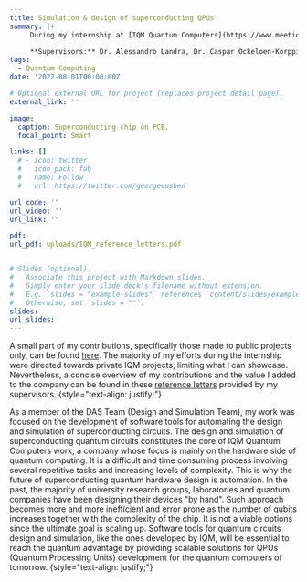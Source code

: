 ```yaml
---
title: Simulation & design of superconducting QPUs
summary: |+ 
     During my internship at [IQM Quantum Computers](https://www.meetiqm.com/), as part of the DAS Team (Design and Simulation Team), I worked on the development of software tools for automating the simulation and design of superconducting Quantum Processing Units (QPUs). A small part of my contributions can be found [here](https://github.com/iqm-finland/KQCircuits/commits?author=danielecucurachiiqm) (public projects only).

     **Supervisors:** Dr. Alessandro Landra, Dr. Caspar Ockeloen-Korppi
tags:
  - Quantum Computing
date: '2022-08-01T00:00:00Z'

# Optional external URL for project (replaces project detail page).
external_link: ''

image:
  caption: Superconducting chip on PCB.
  focal_point: Smart

links: []
  # - icon: twitter
  #   icon_pack: fab
  #   name: Follow
  #   url: https://twitter.com/georgecushen

url_code: ''
url_video: ''
url_link: ''

pdf: 
url_pdf: uploads/IQM_reference_letters.pdf


# Slides (optional).
#   Associate this project with Markdown slides.
#   Simply enter your slide deck's filename without extension.
#   E.g. `slides = "example-slides"` references `content/slides/example-slides.md`.
#   Otherwise, set `slides = ""`.
slides:
url_slides: 
---
```


A small part of my contributions, specifically those made to public projects only, can be found [here](https://github.com/iqm-finland/KQCircuits/commits?author=danielecucurachiiqm). The majority of my efforts during the internship were directed towards private IQM projects, limiting what I can showcase. Nevertheless, a concise overview of my contributions and the value I added to the company can be found in these [reference letters](https://danielecucurachi.github.io/personal-website/uploads/IQM_reference_letters.pdf) provided by my supervisors.
{style="text-align: justify;"}

As a member of the DAS Team (Design and Simulation Team), my work was focused on the development of software tools for automating the design and simulation of superconducting circuits. The design and simulation of superconducting quantum circuits constitutes the core of IQM Quantum Computers work, a company whose focus is mainly on the hardware side of quantum computing. It is a difficult and time consuming process involving several repetitive tasks and increasing levels of complexity. This is why the future of superconducting quantum hardware design is automation.
In the past, the majority of university research groups, laboratories and quantum companies have been designing their devices "by hand". Such approach becomes more and more inefficient and error prone as the number of qubits increases together with the complexity of the chip. It is not a viable options since the ultimate goal is scaling up. Software tools for quantum circuits design and simulation, like the ones developed by IQM, will be essential to reach the quantum advantage by providing scalable solutions for QPUs (Quantum Processing Units) development for the quantum computers of tomorrow.
{style="text-align: justify;"}